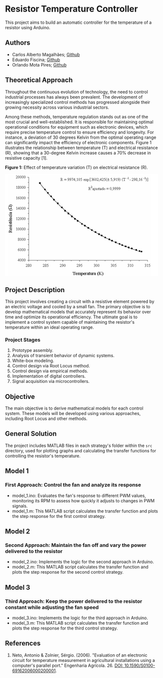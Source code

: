 # Resistor Temperature Controller

This project aims to build an automatic controller for the temperature of a resistor using Arduino.

## Authors

- Carlos Alberto Magalhães; [Github](https://github.com/ccasmmjr)
- Eduardo Fiscina; [Github](https://github.com/duducaa)
- Orlando Mota Pires; [Github](https://github.com/orlandomotapires)

## Theoretical Approach

Throughout the continuous evolution of technology, the need to control industrial processes has always been prevalent. The development of increasingly specialized control methods has progressed alongside their growing necessity across various industrial sectors.

Among these methods, temperature regulation stands out as one of the most crucial and well-established. It is responsible for maintaining optimal operational conditions for equipment such as electronic devices, which require precise temperature control to ensure efficiency and longevity. For instance, a deviation of 30 degrees Kelvin from the optimal operating range can significantly impact the efficiency of electronic components. Figure 1 illustrates the relationship between temperature (T) and electrical resistance (R), showing that a 30-degree Kelvin increase causes a 70% decrease in resistive capacity [1].

**Figure 1:** Effect of temperature variation (T) on electrical resistance (R).

<p align="center">
  <img src="./assets/resistence_temperature_relation.png" alt="Resistor Temperature Correlation">
</p>

## Project Description

This project involves creating a circuit with a resistive element powered by an electric voltage and cooled by a small fan. The primary objective is to develop mathematical models that accurately represent its behavior over time and optimize its operational efficiency. The ultimate goal is to implement a control system capable of maintaining the resistor's temperature within an ideal operating range.

### Project Stages

1. Prototype assembly.
2. Analysis of transient behavior of dynamic systems.
3. White-box modeling.
4. Control design via Root Locus method.
5. Control design via empirical methods.
6. Implementation of digital controllers.
7. Signal acquisition via microcontrollers.

## Objective

The main objective is to derive mathematical models for each control system. These models will be developed using various approaches, including Root Locus and other methods.

## General Solution

The project includes MATLAB files in each strategy's folder within the `src` directory, used for plotting graphs and calculating the transfer functions for controlling the resistor's temperature.

## Model 1

### First Approach: Control the fan and analyze its response

- model_1.ino: Evaluates the fan's response to different PWM values, monitoring its RPM to assess how quickly it adjusts to changes in PWM signals.
- model_1.m: This MATLAB script calculates the transfer function and plots the step response for the first control strategy.

## Model 2

### Second Approach: Maintain the fan off and vary the power delivered to the resistor

- model_2.ino: Implements the logic for the second approach in Arduino.
- model_2.m: This MATLAB script calculates the transfer function and plots the step response for the second control strategy.

## Model 3

### Third Approach: Keep the power delivered to the resistor constant while adjusting the fan speed

- model_3.ino: Implements the logic for the third approach in Arduino.
- model_3.m: This MATLAB script calculates the transfer function and plots the step response for the third control strategy.

## References

1. Neto, Antonio & Zolnier, Sérgio. (2006). "Evaluation of an electronic circuit for temperature measurement in agricultural installations using a computer's parallel port." Engenharia Agrícola. 26. [DOI: 10.1590/S0100-69162006000200001](https://doi.org/10.1590/S0100-69162006000200001).